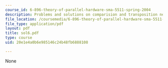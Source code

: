 ```yaml
---
course_id: 6-896-theory-of-parallel-hardware-sma-5511-spring-2004
description: Problems and solutions on comparision and transposition networks.
file_location: /coursemedia/6-896-theory-of-parallel-hardware-sma-5511-spring-2004/20e1e4a0b6e985146c24b48fb6888108_sol6.pdf
file_type: application/pdf
layout: pdf
title: sol6.pdf
type: course
uid: 20e1e4a0b6e985146c24b48fb6888108

---
```

None